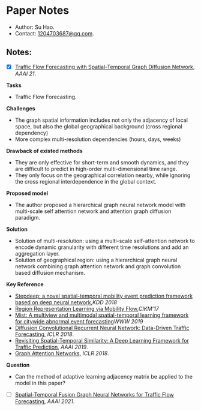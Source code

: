 # Paper Notes

- Author: Su Hao.
- Contact: 1204703687@qq.com.

## Notes:
- [x] [Traffic Flow Forecasting with Spatial-Temporal Graph Diffusion Network](https://www.aaai.org/AAAI21Papers/AISI-9334.ZhangX.pdf), *AAAI 21*. 

**Tasks** 
- Traffic Flow Forecasting.

**Challenges**  
- The graph spatial information includes not only the adjacency of local space, but also the global geographical background (cross regional dependency)
- More complex multi-resolution dependencies (hours, days, weeks)

**Drawback of existed methods** 
- They are only effective for short-term and smooth dynamics, and they are difficult to predict in high-order multi-dimensional time range.
- They only focus on the geographical correlation nearby, while ignoring the cross regional interdependence in the global context.

**Proposed model** 
- The author proposed a hierarchical graph neural network model with multi-scale self attention network and attention graph diffusion paradigm.

**Solution** 
- Solution of multi-resolution: using a multi-scale self-attention network to encode dynamic granularity with different time resolutions and add an aggregation layer.
- Solution of geographical region: using a hierarchical graph neural network combining graph attention network and graph convolution based diffusion mechanism.

**Key Reference**
- [Stepdeep: a novel spatial-temporal mobility event prediction framework based on deep neural network](https://dl.acm.org/doi/pdf/10.1145/3219819.3219931),*KDD 2018*
- [Region Representation Learning via Mobility Flow](https://dl.acm.org/doi/pdf/10.1145/3132847.3133006),*CIKM’17*
- [Mist: A multiview and multimodal spatial-temporal learning framework for citywide abnormal event forecasting](https://arxiv.org/pdf/2001.04346.pdf)*WWW 2019*
- [Diffusion Convolutional Recurrent Neural Network: Data-Driven Traffic Forecasting](https://arxiv.org/pdf/1707.01926v3.pdf), *ICLR 2018*.
- [Revisiting Spatial-Temporal Similarity: A Deep Learning Framework for Traffic Prediction](https://arxiv.org/pdf/1803.01254.pdf), *AAAI 2019*.
- [Graph Attention Networks](https://arxiv.org/pdf/1710.10903v3.pdf), *ICLR 2018*.

**Question**
- Can the method of adaptive learning adjacency matrix be applied to the model in this paper?

- [ ] [Spatial-Temporal Fusion Graph Neural Networks for Traffic Flow Forecasting](https://arxiv.org/abs/2012.09641), *AAAI 2021*.
